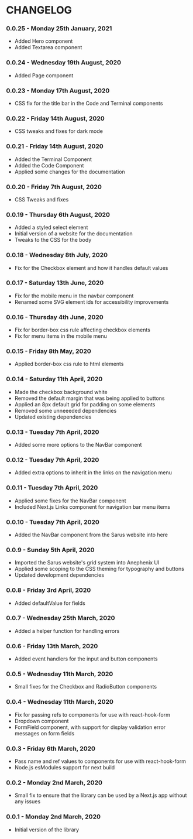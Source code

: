 # CHANGELOG

### 0.0.25 - Monday 25th January, 2021

-   Added Hero component
-   Added Textarea component

### 0.0.24 - Wednesday 19th August, 2020

-   Added Page component

### 0.0.23 - Monday 17th August, 2020

-   CSS fix for the title bar in the Code and Terminal components

### 0.0.22 - Friday 14th August, 2020

-   CSS tweaks and fixes for dark mode

### 0.0.21 - Friday 14th August, 2020

-   Added the Terminal Component
-   Added the Code Component
-   Applied some changes for the documentation

### 0.0.20 - Friday 7th August, 2020

-   CSS Tweaks and fixes

### 0.0.19 - Thursday 6th August, 2020

-   Added a styled select element
-   Initial version of a website for the documentation
-   Tweaks to the CSS for the body

### 0.0.18 - Wednesday 8th July, 2020

-   Fix for the Checkbox element and how it handles default values

### 0.0.17 - Saturday 13th June, 2020

-   Fix for the mobile menu in the navbar component
-   Renamed some SVG element ids for accessibility improvements

### 0.0.16 - Thursday 4th June, 2020

-   Fix for border-box css rule affecting checkbox elements
-   Fix for menu items in the mobile menu

### 0.0.15 - Friday 8th May, 2020

-   Applied border-box css rule to html elements

### 0.0.14 - Saturday 11th April, 2020

-   Made the checkbox background white
-   Removed the default margin that was being applied to buttons
-   Applied an 8px default grid for padding on some elements
-   Removed some unneeeded dependencies
-   Updated existing dependencies

### 0.0.13 - Tuesday 7th April, 2020

-   Added some more options to the NavBar component

### 0.0.12 - Tuesday 7th April, 2020

-   Added extra options to inherit in the links on the navigation menu

### 0.0.11 - Tuesday 7th April, 2020

-   Applied some fixes for the NavBar component
-   Included Next.js Links component for navigation bar menu items

### 0.0.10 - Tuesday 7th April, 2020

-   Added the NavBar component from the Sarus website into here

### 0.0.9 - Sunday 5th April, 2020

-   Imported the Sarus website's grid system into Anephenix UI
-   Applied some scoping to the CSS theming for typography and buttons
-   Updated development dependencies

### 0.0.8 - Friday 3rd April, 2020

-   Added defaultValue for fields

### 0.0.7 - Wednesday 25th March, 2020

-   Added a helper function for handling errors

### 0.0.6 - Friday 13th March, 2020

-   Added event handlers for the input and button components

### 0.0.5 - Wednesday 11th March, 2020

-   Small fixes for the Checkbox and RadioButton components

### 0.0.4 - Wednesday 11th March, 2020

-   Fix for passing refs to components for use with react-hook-form
-   Dropdown component
-   FormField component, with support for display validation error messages on form fields

### 0.0.3 - Friday 6th March, 2020

-   Pass name and ref values to components for use with react-hook-form
-   Node.js esModules support for next build

### 0.0.2 - Monday 2nd March, 2020

-   Small fix to ensure that the library can be used by a Next.js app without any issues

### 0.0.1 - Monday 2nd March, 2020

-   Initial version of the library
